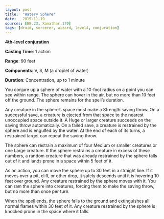 ```yaml
---
layout: post
title:  "Watery Sphere"
date:   2015-11-19
sources: [EE.23, Xanathar.170]
tags: [druid, sorcerer, wizard, level4, conjuration]
---
```


**4th-level conjuration**

**Casting Time**: 1 action

**Range**: 90 feet

**Components**: V, S, M (a droplet of water)

**Duration**: Concentration, up to 1 minute

You conjure up a sphere of water with a 10-foot radius on a point you can see within range. The sphere can hover in the air, but no more than 10 feet off the ground. The sphere remains for the spell’s duration.

Any creature in the sphere’s space must make a Strength saving throw. On a successful save, a creature is ejected from that space to the nearest unoccupied space outside it. A Huge or larger creature succeeds on the saving throw automatically. On a failed save, a creature is restrained by the sphere and is engulfed by the water. At the end of each of its turns, a restrained target can repeat the saving throw.

The sphere can restrain a maximum of four Medium or smaller creatures or one Large creature. If the sphere restrains a creature in excess of these numbers, a random creature that was already restrained by the sphere falls out of it and lands prone in a space within 5 feet of it.

As an action, you can move the sphere up to 30 feet in a straight line. If it moves over a pit, cliff, or other drop, it safely descends until it is hovering 10 feet over ground. Any creature restrained by the sphere moves with it. You can ram the sphere into creatures, forcing them to make the saving throw, but no more than once per turn.

When the spell ends, the sphere falls to the ground and extinguishes all normal flames within 30 feet of it. Any creature restrained by the sphere is knocked prone in the space where it falls.
